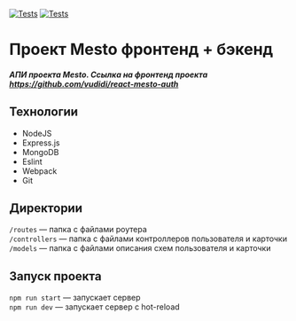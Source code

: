 [![Tests](https://github.com/vudidi/express-mesto-gha/actions/workflows/tests-13-sprint.yml/badge.svg)](https://github.com/vudidi/express-mesto-gha/actions/workflows/tests-13-sprint.yml) [![Tests](https://github.com/vudidi/express-mesto-gha/actions/workflows/tests-14-sprint.yml/badge.svg)](https://github.com/vudidi/express-mesto-gha/actions/workflows/tests-14-sprint.yml)

# Проект Mesto фронтенд + бэкенд
##### АПИ проекта Mesto. Ссылка на фронтенд проекта https://github.com/vudidi/react-mesto-auth #####

## Технологии ##
* NodeJS
* Express.js
* MongoDB
* Eslint
* Webpack
* Git

## Директории

`/routes` — папка с файлами роутера  
`/controllers` — папка с файлами контроллеров пользователя и карточки   
`/models` — папка с файлами описания схем пользователя и карточки  

## Запуск проекта

`npm run start` — запускает сервер   
`npm run dev` — запускает сервер с hot-reload
